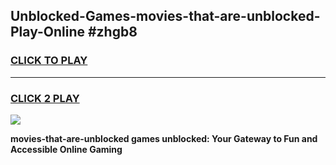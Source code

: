
## Unblocked-Games-movies-that-are-unblocked-Play-Online #zhgb8
<h3>
<a href="https://news.freeplayer.one?title=movies-that-are-unblocked&ref=3">CLICK TO PLAY</a></h3>
<hr>

<h3>
<a href="https://news.freeplayer.one?title=movies-that-are-unblocked&ref=3">CLICK 2 PLAY</a>
  
</h3>

<a href="https://news.freeplayer.one?title=movies-that-are-unblocked&ref=3"><img src="https://clearcache.store/games.png"></a>


**movies-that-are-unblocked games unblocked: Your Gateway to Fun and Accessible Online Gaming**
